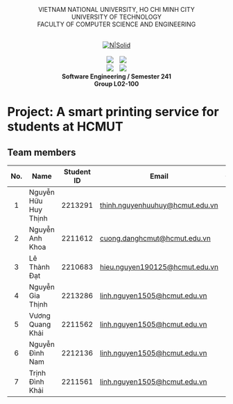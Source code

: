 <div align="center">
VIETNAM NATIONAL UNIVERSITY, HO CHI MINH CITY
<br />
UNIVERSITY OF TECHNOLOGY
<br />
FACULTY OF COMPUTER SCIENCE AND ENGINEERING
<br />
<br />
  
[![N|Solid](https://upload.wikimedia.org/wikipedia/commons/thumb/d/de/HCMUT_official_logo.png/238px-HCMUT_official_logo.png)](https://www.hcmut.edu.vn/vi)
<br />
<br />
<img src="https://img.shields.io/github/stars/Khai-vuong/Software-Engineering?color=white&logo=github">&emsp;<img src="https://img.shields.io/github/last-commit/Khai-vuong/Software-Engineering?color=blue">
<br />
<img src="https://img.shields.io/github/languages/top/Khai-vuong/Software-Engineering?color=yellow&logo=python&logoColor=yellow">&emsp;<img src="https://img.shields.io/github/repo-size/Khai-vuong/Software-Engineering?color=orange&label=size&logo=git&logoColor=orange">
<br />
**Software Engineering / Semester 241**
<br/>
**Group L02-100**

</div>

# Project: A smart printing service for students at HCMUT
## Team members

| No. | Name             | Student ID | Email                          | Contact                                                                                                                                                                                                                     |
| :-: | ---------------- | :--------: | ------------------------------ | --------------------------------------------------------------------------------------------------------------------------------------------------------------------------------------------------------------------------- |
|  1  | Nguyễn Hữu Huy Thịnh     |  2213291   | thinh.nguyenhuuhuy@hcmut.edu.vn        |  [<img src="https://cdn-icons-png.flaticon.com/512/733/733609.png" align="left" width=20px style="margin-left:5px" />][git1]|
|  2  | Nguyễn Anh Khoa  |   2211612   | cuong.danghcmut@hcmut.edu.vn   | [<img src="https://cdn-icons-png.flaticon.com/512/733/733609.png" align="left" width=20px style="margin-left:5px" />][git2] |
|  3  | Lê Thành Đạt |   2210683   | hieu.nguyen190125@hcmut.edu.vn |  [<img src="https://cdn-icons-png.flaticon.com/512/733/733609.png" align="left" width=20px style="margin-left:5px" />][git3] |
|  4  | Nguyễn Gia Thịnh  |  2213286   | linh.nguyen1505@hcmut.edu.vn   | [<img src="https://cdn-icons-png.flaticon.com/512/733/733609.png" align="left" width=20px style="margin-left:5px" />][git4] |
|  5  | Vương Quang Khải  |  2211562   | linh.nguyen1505@hcmut.edu.vn   |  [<img src="https://cdn-icons-png.flaticon.com/512/733/733609.png" align="left" width=20px style="margin-left:5px" />][git5] |
|  6  | Nguyễn Đình Nam  |  2212136   | linh.nguyen1505@hcmut.edu.vn   |  [<img src="https://cdn-icons-png.flaticon.com/512/733/733609.png" align="left" width=20px style="margin-left:5px" />][git6] |
|  7  | Trịnh Đình Khải  |  2211561   | linh.nguyen1505@hcmut.edu.vn   |  [<img src="https://cdn-icons-png.flaticon.com/512/733/733609.png" align="left" width=20px style="margin-left:5px" />][git7] |

[git1]: https://github.com/shInNei
[git2]: 
[git3]:
[git4]:
[git5]:
[git6]:
[git7]:


